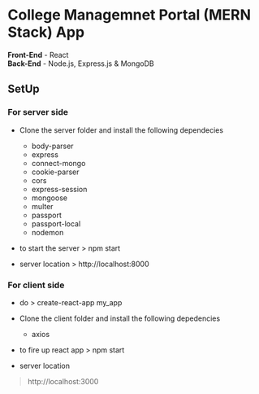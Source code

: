 # College Managemnet Portal (MERN Stack) App

**Front-End** - React </br>
**Back-End** - Node.js, Express.js & MongoDB

## SetUp
### For server side </br>
- Clone the server folder and install the following dependecies
    * body-parser
    * express
    * connect-mongo
    * cookie-parser
    * cors
    * express-session
    * mongoose
    * multer
    * passport
    * passport-local
    * nodemon
- to start the server > npm start

- server location > http://localhost:8000

### For client side
- do > create-react-app my_app
- Clone the client folder and install the following depedencies
     * axios
  
- to fire up react app > npm start
  
- server location 
> http://localhost:3000
     

